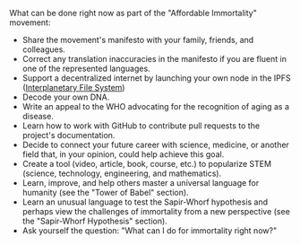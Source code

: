 What can be done right now as part of the "Affordable Immortality" movement:

- Share the movement's manifesto with your family, friends, and colleagues.  
- Correct any translation inaccuracies in the manifesto if you are fluent in one of the represented languages.  
- Support a decentralized internet by launching your own node in the IPFS ([Interplanetary File System](https://en.wikipedia.org/wiki/InterPlanetary_File_System))
- Decode your own DNA.  
- Write an appeal to the WHO advocating for the recognition of aging as a disease.  
- Learn how to work with GitHub to contribute pull requests to the project's documentation.  
- Decide to connect your future career with science, medicine, or another field that, in your opinion, could help achieve this goal.  
- Create a tool (video, article, book, course, etc.) to popularize STEM (science, technology, engineering, and mathematics).  
- Learn, improve, and help others master a universal language for humanity (see the "Tower of Babel" section).  
- Learn an unusual language to test the Sapir-Whorf hypothesis and perhaps view the challenges of immortality from a new perspective (see the "Sapir-Whorf Hypothesis" section).  
- Ask yourself the question: "What can I do for immortality right now?"
